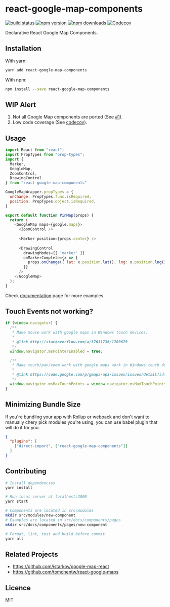 # **react-google-map-components**

[![build status](https://img.shields.io/travis/umidbekkarimov/react-google-map-components/master.svg?style=flat-square)](https://travis-ci.org/umidbekkarimov/react-google-map-components)
[![npm version](https://img.shields.io/npm/v/react-google-map-components.svg?style=flat-square)](https://www.npmjs.com/package/react-google-map-components)
[![npm downloads](https://img.shields.io/npm/dm/react-google-map-components.svg?style=flat-square)](https://www.npmjs.com/package/react-google-map-components)
[![Codecov](https://img.shields.io/codecov/c/gh/umidbekkarimov/react-google-map-components.svg?style=flat-square)](https://codecov.io/gh/umidbekkarimov/react-google-map-components)

Declarative React Google Map Components.

## Installation

With yarn:


```bash
yarn add react-google-map-components
```

With npm:


```bash
npm install --save react-google-map-components
```

## WIP Alert

1. Not all Google Map components are ported (See [#1](https://github.com/umidbekkarimov/react-google-map-components/issues/1)).
2. Low code coverage (See [codecov](https://codecov.io/gh/umidbekkarimov/react-google-map-components)). 

## Usage

```javascript
import React from "react";
import PropTypes from "prop-types";
import {
  Marker,
  GoogleMap, 
  ZoomControl, 
  DrawingControl
} from "react-google-map-components"

GoogleMapWrapper.propTypes = {
  onChange: PropTypes.func.isRequired,
  position: PropTypes.object.isRequired,
}

export default function PinMap(props) {
  return (
    <GoogleMap maps={google.maps}>
      <ZoomControl />
    
      <Marker position={props.center} />  
    
      <DrawingControl 
        drawingModes={[ 'marker' ]}
        onMarkerComplete={x => {
          props.onChange({ lat: x.position.lat(), lng: x.position.lng() })
        }}
      />
    </GoogleMap>
  );
}
```

Check [documentation](http://umidbekkarimov.github.io/react-google-map-components) page for more examples.

## Touch Events not working?

```javascript
if (window.navigator) {
  /**
   * Make mouse work with google maps in Windows touch devices.
   *
   * @link http://stackoverflow.com/a/37611736/1709679
   */
  window.navigator.msPointerEnabled = true;

  /**
   * Make touch/pan/zoom work with google maps work in Windows touch devices.
   *
   * @link https://code.google.com/p/gmaps-api-issues/issues/detail?id=6425
   */
  window.navigator.msMaxTouchPoints = window.navigator.msMaxTouchPoints || 2;
}
```

## Minimizing Bundle Size

If you're bundling your app with Rollup or webpack and don't want to manually chery pick modules you're using, you can use babel plugin that will do it for you.

```json
{
  "plugins": [
    ["direct-import", ["react-google-map-components"]]
  ]
}
```

## Contributing

```bash
# Install dependencies
yarn install

# Run local server at localhost:3000
yarn start

# Components are located in src/modules
mkdir src/modules/new-component
# Examples are located in src/docs/components/pages
mkdir src/docs/components/pages/new-component

# Format, lint, test and build before commit.
yarn all
```

## Related Projects

* https://github.com/istarkov/google-map-react
* https://github.com/tomchentw/react-google-maps

## Licence

MIT

